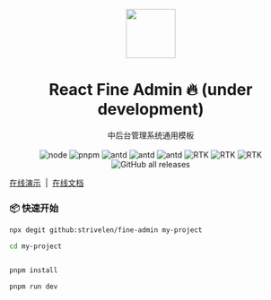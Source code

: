 <p align="center">
  <a href="https://strivelen.github.io/fine-admin/">
    <img width="88" src="https://strivelen.github.io/fine-admin/logo128.png">
  </a>
</p>
<h1 align="center">React Fine Admin 🔥 (under development)</h1>

<div align="center">中后台管理系统通用模板</div>

<div align="center">
<br />
<img alt="node" src="https://img.shields.io/badge/Node-%3E%3D16.x-green">
<img alt="pnpm" src="https://img.shields.io/badge/pnpm-v7.14.0-blue">
<img alt="antd" src="https://img.shields.io/badge/antd-v5.x-brightgreen" />
<img alt="antd" src="https://img.shields.io/badge/pro--components-^2.3.35-1890ff" />
<img alt="antd" src="https://img.shields.io/badge/react--router--rom-v6.x-brightgreen" />
<img alt="RTK" src="https://img.shields.io/static/v1?label=&message=redux toolkit&color=blueviolet"/>
<img alt="RTK" src="https://img.shields.io/static/v1?label=&message=ahooks&color=yellow"/>
<img alt="RTK" src="https://img.shields.io/static/v1?label=&message=axios&color=informational"/>
<img alt="GitHub all releases" src="https://img.shields.io/github/downloads/strivelen/fine-admin/total">
</div>

[在线演示](https://strivelen.github.io/fine-admin/)&nbsp; | &nbsp;[在线文档](https://strivelen.github.io/fine-admin-docs/)

### 📦 快速开始

```sh
npx degit github:strivelen/fine-admin my-project

cd my-project


pnpm install

pnpm run dev
```
